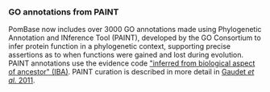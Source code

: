### GO annotations from PAINT
<!-- pombase_flags: frontpage -->
<!-- newsfeed_thumbnail: go-logo-icon.mini.png -->

PomBase now includes over 3000 GO annotations made using Phylogenetic
Annotation and INference Tool (PAINT), developed by the GO Consortium
to infer protein function in a phylogenetic context, supporting
precise assertions as to when functions were gained and lost during
evolution. PAINT annotations use the evidence code ["inferred from
biological aspect of ancestor"
(IBA)](http://wiki.geneontology.org/index.php/Inferred_from_Biological_aspect_of_Ancestor_(IBA)). PAINT
curation is described in more detail in [Gaudet *et al.*
2011](https://pubmed.ncbi.nlm.nih.gov/21873635/).